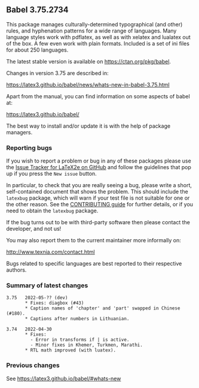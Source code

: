 ## Babel 3.75.2734

This package manages culturally-determined typographical (and other)
rules, and hyphenation patterns for a wide range of languages. Many
language styles work with pdflatex, as well as with xelatex and
lualatex out of the box. A few even work with plain formats. Included
is a set of ini files for about 250 languages.

The latest stable version is available on <https://ctan.org/pkg/babel>.

Changes in version 3.75 are described in:

https://latex3.github.io/babel/news/whats-new-in-babel-3.75.html

Apart from the manual, you can find information on some aspects of babel at:

https://latex3.github.io/babel/

The best way to install and/or update it is with the help of package
managers.

### Reporting bugs

If you wish to report a problem or bug in any of these packages please
use the
[Issue Tracker for LaTeX2e on GitHub](https://github.com/latex3/babel/issues)
and follow the guidelines that pop up if you press the `New issue`
button.

In particular, to check that you are really seeing a bug, please write
a short, self-contained document that shows the problem. This should
include the `latexbug` package, which will warn if your test file is
not suitable for one or the other reason. See the
[CONTRIBUTING guide](https://github.com/latex3/latex2e/blob/master/CONTRIBUTING.md)
for further details, or if you need to obtain the `latexbug` package.

If the bug turns out to be with third-party software then please
contact the developer, and not us!

You may also report them to the current maintainer more informally on:

   http://www.texnia.com/contact.html

Bugs related to specific languages are best reported to their
respective authors.

### Summary of latest changes
```
3.75   2022-05-?? (dev)
       * Fixes: diagbox (#43)
       * Caption names of 'chapter' and 'part' swapped in Chinese (#180).
       * Captions after numbers in Lithuanian.

3.74   2022-04-30
       * Fixes:
         - Error in transforms if | is active.
         - Minor fixes in Khemer, Turkmen, Marathi.
       * RTL math improved (with luatex).
```

### Previous changes

See https://latex3.github.io/babel/#whats-new
